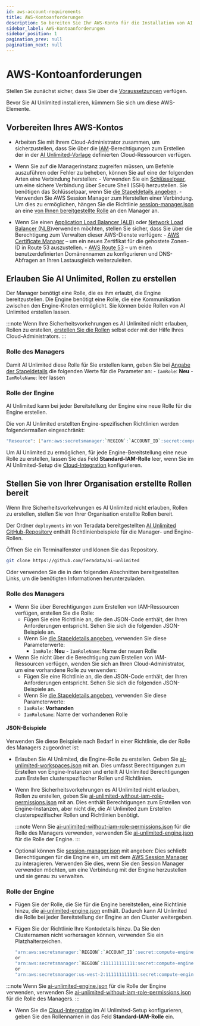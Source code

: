 ```yaml
---
id: aws-account-requirements
title: AWS-Kontoanforderungen
description: So bereiten Sie Ihr AWS-Konto für die Installation von AI Unlimited vor
sidebar_label: AWS-Kontoanforderungen
sidebar_position: 1
pagination_prev: null
pagination_next: null
---
```


# AWS-Kontoanforderungen

Stellen Sie zunächst sicher, dass Sie über die [Voraussetzungen](../install-ai-unlimited/index.md#prerequisites) verfügen. 

Bevor Sie AI Unlimited installieren, kümmern Sie sich um diese AWS-Elemente.


## Vorbereiten Ihres AWS-Kontos

- Arbeiten Sie mit Ihrem Cloud-Administrator zusammen, um sicherzustellen, dass Sie über die [IAM](https://aws.amazon.com/iam/)-Berechtigungen zum Erstellen der in der [AI Unlimited-Vorlage](https://github.com/Teradata/ai-unlimited/tree/develop/deployments/aws/templates/ai-unlimited) definierten Cloud-Ressourcen verfügen.

- Wenn Sie auf die Managerinstanz zugreifen müssen, um Befehle auszuführen oder Fehler zu beheben, können Sie auf eine der folgenden Arten eine Verbindung herstellen:
	\- Verwenden Sie ein [Schlüsselpaar](https://docs.aws.amazon.com/AWSEC2/latest/UserGuide/ec2-key-pairs.html), um eine sichere Verbindung über Secure Shell (SSH) herzustellen. Sie benötigen das Schlüsselpaar, wenn Sie [die Stapeldetails angeben](../install-ai-unlimited/prod-aws-console-deploy-ai-unlimited.md#specify-stack-details-and-options).
	\- Verwenden Sie AWS Session Manager zum Herstellen einer Verbindung. Um dies zu ermöglichen, hängen Sie die Richtlinie [session-manager.json](https://github.com/Teradata/ai-unlimited/blob/develop/deployments/aws/policies/session-manager.json) an eine [von Ihnen bereitgestellte Rolle](#provide-roles-created-by-your-organization) an den Manager an.
  
- Wenn Sie einen [Application Load Balancer (ALB)](https://docs.aws.amazon.com/elasticloadbalancing/latest/application/application-load-balancer-getting-started.html) oder [Network Load Balancer (NLB)](https://docs.aws.amazon.com/elasticloadbalancing/latest/network/network-load-balancer-getting-started.html)verwenden möchten, stellen Sie sicher, dass Sie über die Berechtigung zum Verwalten dieser AWS-Dienste verfügen:
	\- [AWS Certificate Manager](https://docs.aws.amazon.com/acm/) – um ein neues Zertifikat für die gehostete Zonen-ID in Route 53 auszustellen.
	\- [AWS Route 53](https://docs.aws.amazon.com/Route53/latest/DeveloperGuide/Welcome.html) – um einen benutzerdefinierten Domänennamen zu konfigurieren und DNS-Abfragen an Ihren Lastausgleich weiterzuleiten.


## Erlauben Sie AI Unlimited, Rollen zu erstellen

Der Manager benötigt eine Rolle, die es ihm erlaubt, die Engine bereitzustellen. Die Engine benötigt eine Rolle, die eine Kommunikation zwischen den Engine-Knoten ermöglicht. Sie können beide Rollen von AI Unlimited erstellen lassen.

:::note
Wenn Ihre Sicherheitsvorkehrungen es AI Unlimited nicht erlauben, Rollen zu erstellen, [erstellen Sie die Rollen](#provide-roles-created-by-your-organization) selbst oder mit der Hilfe Ihres Cloud-Administrators.
::: 

### Rolle des Managers

Damit AI Unlimited diese Rolle für Sie erstellen kann, geben Sie bei [Angabe der Stapeldetails](../install-ai-unlimited/prod-aws-console-deploy-ai-unlimited.md#specify-stack-details-and-options) die folgenden Werte für die Parameter an:
    \- `IamRole`: **Neu**
    \- `IamRoleName`: leer lassen

### Rolle der Engine

AI Unlimited kann bei jeder Bereitstellung der Engine eine neue Rolle für die Engine erstellen. 

Die von AI Unlimited erstellten Engine-spezifischen Richtlinien werden folgendermaßen eingeschränkt:	
  
  ```bash
  "Resource": ["arn:aws:secretsmanager:`REGION`:`ACCOUNT_ID`:secret:compute-engine/`CLUSTER_NAME`/`SECRET_NAME`"]
  ```

Um AI Unlimited zu ermöglichen, für jede Engine-Bereitstellung eine neue Rolle zu erstellen, lassen Sie das Feld **Standard-IAM-Rolle** leer, wenn Sie im AI Unlimited-Setup die [Cloud-Integration](../install-ai-unlimited/setup-ai-unlimited.md) konfigurieren.


## Stellen Sie von Ihrer Organisation erstellte Rollen bereit

Wenn Ihre Sicherheitsvorkehrungen es AI Unlimited nicht erlauben, Rollen zu erstellen, stellen Sie von Ihrer Organisation erstellte Rollen bereit.

Der Ordner `deployments` im von Teradata bereitgestellten [AI Unlimited GitHub-Repository](https://github.com/Teradata/ai-unlimited) enthält Richtlinienbeispiele für die Manager- und Engine-Rollen.

Öffnen Sie ein Terminalfenster und klonen Sie das Repository.

``` bash
git clone https://github.com/Teradata/ai-unlimited
```

Oder verwenden Sie die in den folgenden Abschnitten bereitgestellten Links, um die benötigten Informationen herunterzuladen.


### Rolle des Managers

- Wenn Sie über Berechtigungen zum Erstellen von IAM-Ressourcen verfügen, erstellen Sie die Rolle:
  - Fügen Sie eine Richtlinie an, die den JSON-Code enthält, der Ihren Anforderungen entspricht. Sehen Sie sich die folgenden JSON-Beispiele an.
  - Wenn Sie [die Stapeldetails angeben](../install-ai-unlimited/prod-aws-console-deploy-ai-unlimited.md#specify-stack-details-and-options), verwenden Sie diese Parameterwerte:
    - `IamRole`: **Neu**
	 \- `IamRoleName`: Name der neuen Rolle
- Wenn Sie nicht über die Berechtigung zum Erstellen von IAM-Ressourcen verfügen, wenden Sie sich an Ihren Cloud-Administrator, um eine vorhandene Rolle zu verwenden:
  - Fügen Sie eine Richtlinie an, die den JSON-Code enthält, der Ihren Anforderungen entspricht. Sehen Sie sich die folgenden JSON-Beispiele an.
  - Wenn Sie [die Stapeldetails angeben](../install-ai-unlimited/prod-aws-console-deploy-ai-unlimited.md#specify-stack-details-and-options), verwenden Sie diese Parameterwerte:
  - `IamRole`: **Vorhanden**
  - `IamRoleName`: Name der vorhandenen Rolle
  
#### JSON-Beispiele

Verwenden Sie diese Beispiele nach Bedarf in einer Richtlinie, die der Rolle des Managers zugeordnet ist:

- Erlauben Sie AI Unlimited, die Engine-Rolle zu erstellen. Geben Sie [ai-unlimited-workspaces.json](https://github.com/Teradata/ai-unlimited/blob/develop/deployments/aws/policies/ai-unlimited-workspaces.json) mit an. Dies umfasst Berechtigungen zum Erstellen von Engine-Instanzen und erteilt AI Unlimited Berechtigungen zum Erstellen clusterspezifischer Rollen und Richtlinien.

- Wenn Ihre Sicherheitsvorkehrungen es AI Unlimited nicht erlauben, Rollen zu erstellen, geben Sie [ai-unlimited-without-iam-role-permissions.json](https://github.com/Teradata/ai-unlimited/blob/develop/deployments/aws/policies/ai-unlimited-workspaces-without-iam-role-permissions.json) mit an. Dies enthält Berechtigungen zum Erstellen von Engine-Instanzen, aber nicht die, die AI Unlimited zum Erstellen clusterspezifischer Rollen und Richtlinien benötigt. 

  :::note
  Wenn Sie [ai-unlimited-without-iam-role-permissions.json](https://github.com/Teradata/ai-unlimited/blob/develop/deployments/aws/policies/ai-unlimited-workspaces-without-iam-role-permissions.json) für die Rolle des Managers verwenden, verwenden Sie [ai-unlimited-engine.json](https://github.com/Teradata/ai-unlimited/blob/develop/deployments/aws/policies/ai-unlimited-engine.json) für die Rolle der Engine.
  :::

- Optional können Sie [session-manager.json](https://github.com/Teradata/ai-unlimited/blob/develop/deployments/aws/policies/session-manager.json) mit angeben: Dies schließt Berechtigungen für die Engine ein, um mit dem [AWS Session Manager](https://docs.aws.amazon.com/systems-manager/latest/userguide/session-manager.html) zu interagieren. Verwenden Sie dies, wenn Sie den Session Manager verwenden möchten, um eine Verbindung mit der Engine herzustellen und sie genau zu verwalten.


### Rolle der Engine

- Fügen Sie der Rolle, die Sie für die Engine bereitstellen, eine Richtlinie hinzu, die [ai-unlimited-engine.json](https://github.com/Teradata/ai-unlimited/blob/develop/deployments/aws/policies/ai-unlimited-engine.json) enthält. Dadurch kann AI Unlimited die Rolle bei jeder Bereitstellung der Engine an den Cluster weitergeben. 

- Fügen Sie der Richtlinie Ihre Kontodetails hinzu. Da Sie den Clusternamen nicht vorhersagen können, verwenden Sie ein Platzhalterzeichen.

  ``` bash
  "arn:aws:secretsmanager:`REGION`:`ACCOUNT_ID`:secret:compute-engine/*"
  or
  "arn:aws:secretsmanager:`REGION`:111111111111:secret:compute-engine/*"
  or
  "arn:aws:secretsmanager:us-west-2:111111111111:secret:compute-engine/*"
  
  ```
  
:::note
Wenn Sie [ai-unlimited-engine.json](https://github.com/Teradata/ai-unlimited/blob/develop/deployments/aws/policies/ai-unlimited-engine.json) für die Rolle der Engine verwenden, verwenden Sie [ai-unlimited-without-iam-role-permissions.json](https://github.com/Teradata/ai-unlimited/blob/develop/deployments/aws/policies/ai-unlimited-workspaces-without-iam-role-permissions.json) für die Rolle des Managers.
:::

- Wenn Sie die [Cloud-Integration](../install-ai-unlimited/setup-ai-unlimited.md) im AI Unlimited-Setup konfigurieren, geben Sie den Rollennamen in das Feld **Standard-IAM-Rolle** ein.







